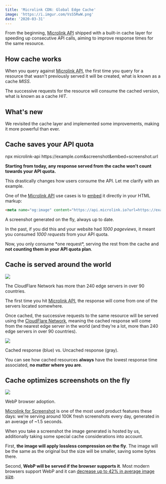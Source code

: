 ```yaml
---
title: 'Microlink CDN: Global Edge Cache'
image: 'https://i.imgur.com/VsS5RwW.png'
date: '2020-03-31'
---
```


From the beginning, [Microlink API](/docs/api/getting-started/overview) shipped with a built-in cache layer for speeding up consecutive API calls, aiming to improve response times for the same resource.

## How cache works

When you query against [Microlink API](/docs/api/getting-started/overview), the first time you query for a resource that wasn't previously served it will be created, what is known as a cache *MISS*.

The successive requests for the resource will consume the cached version, what is known as a cache *HIT*.

## What's new

We revisited the cache layer and implemented some improvements, making it more powerful than ever.

## Cache saves your API quota

<Terminal>
  npx microlink-api https://example.com&screenshot&embed=screenshot.url
</Terminal>

**Starting from today, any response served from the cache won't count towards your API quota.**

This drastically changes how users consume the API. Let me clarify with an example.

One of the [Microlink API](/docs/api/getting-started/overview) use cases is to [embed](/docs/api/parameters/embed) it directly in your HTML markup:

```html
<meta name="og:image" content="https://api.microlink.io?url=https://example.com&screenshot&embed=screenshot.url">
```

<Figcaption>A screenshot generated on the fly, always up to date.</Figcaption>

In the past, if you did this and your website had *1000 pageviews*, it meant you consumed *1000 requests* from your API quota.

Now, you only consume \*one request\*, serving the rest from the cache and **not counting them in your API quota plan**.

## Cache is served around the world

![](https://blog-cloudflare-com-assets.storage.googleapis.com/2019/08/image1-3.png)

<Figcaption>The CloudFlare Network has more than 240 edge servers in over 90 countries.</Figcaption>

The first time you hit [Microlink API](/docs/api/getting-started/overview), the response will come from one of the servers located somewhere.

Once cached, the successive requests to the same resource will be served using the [CloudFlare Network](https://www.cloudflare.com/network), meaning the cached response will come from the nearest edge server in the world (and they're a lot, more than 240 edge servers in over 90 countries).

![](https://i.imgur.com/VsS5RwW.png)

<Figcaption>Cached response (blue) vs. Uncached response (gray).</Figcaption>

You can see how cached resources **always** have the lowest response time associated, **no matter where you are**.

## Cache optimizes screenshots on the fly

![](https://caniuse.bitsofco.de/image/webp.png)

<Figcaption>WebP browser adoption.</Figcaption>

[Microlink for Screenshot](/screenshot) is one of the most used product features these days: we're serving around 100K fresh screenshots every day, generated in an average of ~1.5 seconds.

When you take a screenshot the image generated is hosted by us, additionally taking some special cache considerations into account.

First, **the image will apply lossless compression on the fly**. The image will be the same as the original but the size will be smaller, saving some bytes there.

Second, **WebP will be served if the browser supports it**. Most modern browsers support WebP and it can [decrease up to 42% in average image size](https://www.keycdn.com/support/png-to-webp).
